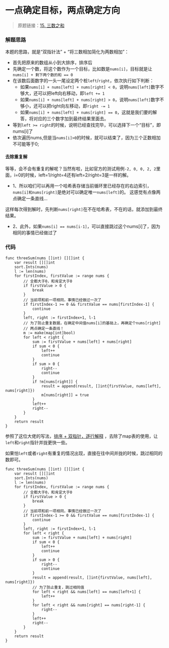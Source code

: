 # 一点确定目标，两点确定方向
> 原题链接：[15. 三数之和](https://leetcode-cn.com/problems/3sum/)

### 解题思路
本题的思路，就是“双指针法” + “将三数相加简化为两数相加”：

* 首先把原来的数组从小到大排序，排序后
* 先确定一个数，将这个数作为一个目标，比如数是``nums[i]``，目标就是让``nums[i] + 剩下两个数的和 == 0``
* 在该数后面数字的一头一尾设定两个桩``left``/``right``，依次执行如下判断：
	* 如果``nums[i] + nums[left] + nums[right] < 0``，说明``nums[left]``数字不够大，还可以把left向右移动，即``left += 1``
	* 如果``nums[i] + nums[left] + nums[right] > 0``，说明``nums[left]``数字不够小，还可以把right向左移动，即``right -= 1``
	* 如果``nums[i] + nums[left] + nums[right] == 0``，这就是我们要的解答，将对应的三个数字加到最终结果里面去。
* 等到``left >= right``的时候，说明已经查找完毕，可以选择下一个“目标”，即nums[i]了
* 依次遍历nums,但是当``nums[i]>0``的时候，就可以结束了，因为三个正数相加不可能等于0;

#### 去除重复解	
等等，会不会有重复的解呢？当然有啦，比如官方的测试用例``-2, 0, 0, 2, 2``里面，i=0的时候，left=1/right=4还有left=2/right=3是一样的解。

* 1、所以咱们可以再用一个哈希表存储当前循环里已经存在的右边索引，``nums[i]和nums[right]``是绝对可以确定唯一``nums[left]``的。
这感觉有点像两点确定一条直线...

这样每次得到解时，先判断``nums[right]``在不在哈希表，不在的话，就添加到最终结果。

* 2、此外，如果``nums[i] == nums[i-1]``，可以直接跳过这个nums[i]了，因为相同的事情已经做过了

### 代码

```golang
func threeSum(nums []int) [][]int {
	var result [][]int
	sort.Ints(nums)
	l := len(nums)
	for firstIndex, firstValue := range nums {
		// 全都大于0，和肯定大于0
		if firstValue > 0 {
			break
		}
		// 当前项和前一项相同，事情已经做过一次了
		if firstIndex-1 >= 0 && firstValue == nums[firstIndex-1] {
			continue
		}
		left, right := firstIndex+1, l-1
		// 为了防止重复数据，在确定中间值nums[i]的基础上，再确定个nums[right]
		// 两点确定一条直线！
		m := make(map[int]bool)
		for left < right {
			sum := firstValue + nums[left] + nums[right]
			if sum < 0 {
				left++
				continue
			}
			if sum > 0 {
				right--
				continue
			}
			if !m[nums[right]] {
				result = append(result, []int{firstValue, nums[left], nums[right]})
				m[nums[right]] = true
			}
			left++
			right--
		}
	}
	return result
}
```
参照了这位大佬的写法，[排序 + 双指针，逐行解释](https://leetcode-cn.com/problems/3sum/solution/pai-xu-shuang-zhi-zhen-zhu-xing-jie-shi-python3-by/)
，去除了map表的使用，让``left``和``right``指针并拢更快一些。

如果怕``left``或者``right``有重复的情况出现，直接在往中间并拢的时候，跳过相同的数即可。
```golang
func threeSum(nums []int) [][]int {
	var result [][]int
	sort.Ints(nums)
	l := len(nums)
	for firstIndex, firstValue := range nums {
		// 全都大于0，和肯定大于0
		if firstValue > 0 {
			break
		}
		// 当前项和前一项相同，事情已经做过一次了
		if firstIndex-1 >= 0 && firstValue == nums[firstIndex-1] {
			continue
		}
		left, right := firstIndex+1, l-1
		for left < right {
			sum := firstValue + nums[left] + nums[right]
			if sum < 0 {
				left++
				continue
			}
			if sum > 0 {
				right--
				continue
			}
			result = append(result, []int{firstValue, nums[left], nums[right]})
            // 为了防止重复，跳过相同值
			for left < right && nums[left] == nums[left+1] {
				left++
			}
			for left < right && nums[right] == nums[right-1] {
				right--
			}
			left++
			right--
		}
	}
	return result
}
```